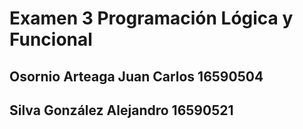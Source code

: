 # Examen 3 Programación Lógica y Funcional

## Osornio Arteaga Juan Carlos   16590504
## Silva González Alejandro      16590521
